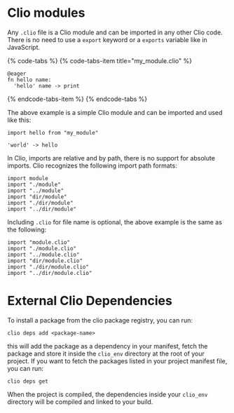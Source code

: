 # Clio modules

Any `.clio` file is a Clio module and can be imported in any other Clio code. There is no need to use a `export` keyword or a `exports` variable like in JavaScript.

{% code-tabs %}
{% code-tabs-item title="my\_module.clio" %}

```text
@eager
fn hello name:
  'hello' name -> print
```

{% endcode-tabs-item %}
{% endcode-tabs %}

The above example is a simple Clio module and can be imported and used like this:

```text
import hello from "my_module"

'world' -> hello
```

In Clio, imports are relative and by path, there is no support for absolute imports. Clio recognizes the following import path formats:

```text
import module
import "./module"
import "../module"
import "dir/module"
import "./dir/module"
import "../dir/module"
```

Including `.clio` for file name is optional, the above example is the same as the following:

```text
import "module.clio"
import "./module.clio"
import "../module.clio"
import "dir/module.clio"
import "./dir/module.clio"
import "../dir/module.clio"
```

# External Clio Dependencies

To install a package from the clio package registry, you can run:

```
clio deps add <package-name>
```

this will add the package as a dependency in your manifest, fetch the package and store it inside the `clio_env` directory at the root of your project. If you want to fetch the packages listed in your project manifest file, you can run:

```
clio deps get
```

When the project is compiled, the dependencies inside your `clio_env` directory will be compiled and linked to your build.

